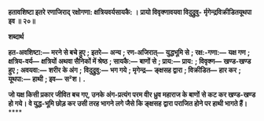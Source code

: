 **हतावशिष्टा इतरे रणाजिराद्** **रक्षोगणा: क्षत्रियवर्यसायकै: ।** **प्रायो विवृक्णावयवा विदुद्रुवु-** **र्मृगेन्द्रविक्रीडितयूथपा इव ॥ २०॥** 

**शब्दार्थ** 

**हत-अवशिष्टा:—** **मरने से बचे हुए** **; इतरे—** **अन्य** **; रण-अजिरात्—** **युद्धभूमि से** **; रक्ष:-गणा:—** **यक्ष गण** **; क्षत्रिय-वर्य—** **क्षत्रियों** **अथवा सैनिकों में श्रेष्ठ** **; सायकै:—** **बाणों से** **; प्राय:—** **प्राय:** **; विवृक्ण—** **खण्ड-खण्ड हुए** **; अवयवा:—** **शरीर के अंग** **;** **विदुद्रुवु:—** **भग गये** **; मृगेन्द्र—** **ङ्क्षसह द्वारा** **; विक्रीडित—** **हार कर** **; यूथपा:—** **हाथी** **; इव—** **स²श।** **.** 

**जो यक्ष किसी प्रकार जीवित बच गए, उनके अंग-प्रत्यंग परम वीर ध्रुव महाराज के बाणों** **से कट कर खण्ड-खण्ड हो गये। वे युद्ध-भूमि छोड़ कर उसी तरह भागने लगे जैसे कि ङ्क्षसह** **द्वारा पराजित होने पर हाथी भागते हैं।** **** 